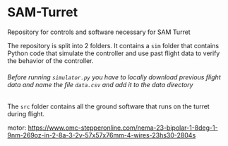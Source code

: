 # SAM-Turret
Repository for controls and software necessary for SAM Turret

The repository is split into 2 folders. It contains a `sim` folder that contains Python code that simulate the controller and 
use past flight data to verify the behavior of the controller.
###### Before running `simulator.py` you have to locally download previous flight data and name the file `data.csv` and add it to the data directory

The `src` folder contains all the ground software that runs on the turret during flight.

motor: https://www.omc-stepperonline.com/nema-23-bipolar-1-8deg-1-9nm-269oz-in-2-8a-3-2v-57x57x76mm-4-wires-23hs30-2804s
